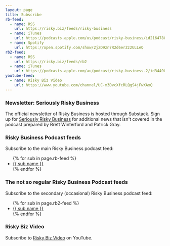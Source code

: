 ```yaml
---
layout: page
title: Subscribe
rb-feed:
  - name: RSS
    url: https://risky.biz/feeds/risky-business
  - name: iTunes
    url: https://podcasts.apple.com/us/podcast/risky-business/id216478078
  - name: Spotify
    url: https://open.spotify.com/show/2jzD9zn7R2d6erZz2ULLeQ
rb2-feed:
  - name: RSS
    url: https://risky.biz/feeds/rb2
  - name: iTunes
    url: https://podcasts.apple.com/au/podcast/risky-business-2/id344988701
youtube-feed:
  - name: Risky Biz Video
    url: https://www.youtube.com/channel/UC-m3DvcXfcRLQgS4jFwXAxQ
---
```


### Newsletter: Seriously Risky Business


The official newsletter of Risky Business is hosted through Substack. Sign up for [Seriously Risky Business](https://srslyriskybiz.substack.com/subscribe) for additional news that isn't covered in the podcast prepared by Brett Winterford and Patrick Gray.

### Risky Business Podcast feeds
Subscribe to the main Risky Business podcast feed:
<ul>
{% for sub in page.rb-feed %}
  <li><a href="{{ sub.url }}">{{ sub.name }}</a></li>
{% endfor %}
</ul>

### The not so regular Risky Business Podcast feeds
Subscribe to the secondary (occasional) Risky Business podcast feed:
<ul>
{% for sub in page.rb2-feed %}
  <li><a href="{{ sub.url }}">{{ sub.name }}</a></li>
{% endfor %}
</ul>

### Risky Biz Video
Subscribe to [Risky Biz Video](https://www.youtube.com/channel/UC-m3DvcXfcRLQgS4jFwXAxQ) on YouTube.
